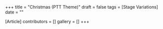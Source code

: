 +++
title = "Christmas (PTT Theme)"
draft = false
tags = [Stage Variations]
date = ""

[Article]
contributors = []
gallery = []
+++